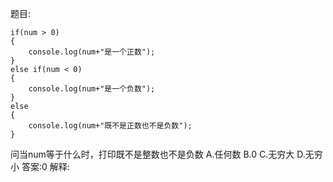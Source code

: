题目:

    if(num > 0)
    {
        console.log(num+"是一个正数");
    }
    else if(num < 0)
    {
        console.log(num+"是一个负数");
    }
    else
    {
        console.log(num+"既不是正数也不是负数");
    }
问当num等于什么时，打印既不是整数也不是负数
A.任何数
B.0
C.无穷大
D.无穷小
答案:0
解释: